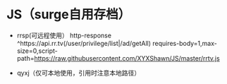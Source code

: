 # JS（surge自用存档）

* rrsp(可远程使用）
  http-response ^https:\/\/api\.rr\.tv(\/user\/privilege\/list|\/ad\/getAll) requires-body=1,max-size=0,script-path=https://raw.githubusercontent.com/XYXShawn/JS/master/rrtv.js

* qyxj（仅可本地使用，引用时注意本地路径）
